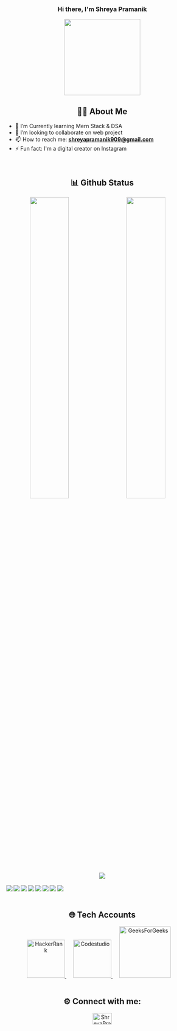<div align="center">

### Hi there, I'm Shreya Pramanik  
  
  <img  src="https://miro.medium.com/max/1400/1*qdAW1TjCN57h1lbuuzvchg.gif" width="200px" border="black" border-radius = "10px">

</div> 



<div align="center">
  
##  👩‍💻 About Me
  
</div> 

- 🌱 I’m Currently learning Mern Stack & DSA 
- 🔭 I’m looking to collaborate on web project
- 📫 How to reach me: **[shreyapramanik909@gmail.com](mailto:shreyapramanik@gmail.com?subject=[GitHub]%20)**
- ⚡ Fun fact: I'm a digital creator on Instagram


<br>

<div align="center">

  ## 📊 Github Status

</div> 

<div align="center">
  
  <img align="left" width="45%" src="https://github-readme-stats.vercel.app/api?username=ShreyaPramanik47&show_icons=true&theme=radical">


  <img  width="45%" src="http://github-readme-streak-stats.herokuapp.com?user=ShreyaPramanik47&date_format=M%20j%5B%2C%20Y%5D">
  
  <br>
 <br>
  
  <img  src="https://github-readme-stats.vercel.app/api/top-langs/?username=ShreyaPramanik47&layout=compact">
  
  

  
</div> 


</div>
<br>

<div>
  
  <img align="left" src="https://img.shields.io/badge/c++-%2300599C.svg?style=for-the-badge&logo=c%2B%2B&logoColor=white" >


<img align="left" src="https://img.shields.io/badge/html5-%23E34F26.svg?style=for-the-badge&logo=html5&logoColor=white" >
<img align="left" src="https://img.shields.io/badge/css3-%231572B6.svg?style=for-the-badge&logo=css3&logoColor=white" >

<img src="https://img.shields.io/badge/javascript-%23323330.svg?style=for-the-badge&logo=javascript&logoColor=%23F7DF1E" >
<img align="left" src="https://img.shields.io/badge/bootstrap-%23563D7C.svg?style=for-the-badge&logo=bootstrap&logoColor=white" >


<img align="left" src="https://img.shields.io/badge/mysql-%2300f.svg?style=for-the-badge&logo=mysql&logoColor=white" >

<img align="left" src="https://img.shields.io/badge/git-%23F05033.svg?style=for-the-badge&logo=git&logoColor=white" >
<img  src="https://img.shields.io/badge/github-%23121011.svg?style=for-the-badge&logo=github&logoColor=white" >
  
</div>



<br>


<div align="center">
  
  
## 🌐 Tech Accounts
  
<a target="_blank" href="https://www.hackerrank.com/shreyapramanik91" style="padding-right:18px;">
  <img alt="HackerRank" width="100px" src="https://img.shields.io/badge/-HackerRank-Green?style=for-the-badge&logo=HackerRank&logoColor=Black" />
</a>
<a target="_blank" href="https://www.codingninjas.com/codestudio/profile/2349b579-e2fd-4fd8-8e11-ac0f2ebb71e4" style="padding-right:18px;">
  <img alt="Codestudio" width="100px" src="https://img.shields.io/badge/Codestudio-000000?style=for-the-badge&logo=Codestudio&logoColor=#d16c06" />
</a>
<a target="_blank" href="https://auth.geeksforgeeks.org/user/shreyapramanik47/practice" style="padding-right:18px;">
  <img alt="GeeksForGeeks" width="135px" src="https://img.shields.io/badge/GeeksforGeeks-298D46?style=for-the-badge&logo=geeksforgeeks&logoColor=white" />
</a>
</div>

<br>



<div align="center">
  
  ## ⚙️ Connect with me:
  

<a href="https://www.linkedin.com/in/shreya-pramanik-530366220/" target="blank"><img align="center" src="https://raw.githubusercontent.com/rahuldkjain/github-profile-readme-generator/master/src/images/icons/Social/linked-in-alt.svg" alt="ShreyaPramanik" height="30" width="50" /></a>
  
</div> 
